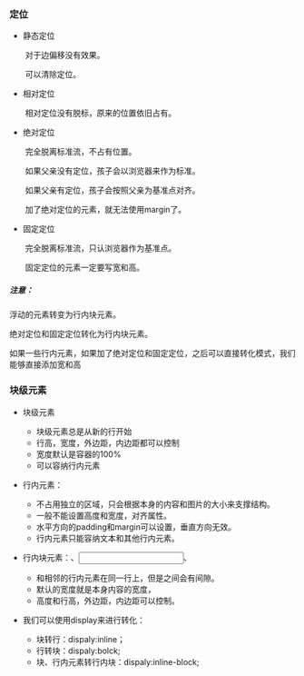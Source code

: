 ### 定位

- 静态定位

  ​    对于边偏移没有效果。

  ​    可以清除定位。

- 相对定位

  ​    相对定位没有脱标，原来的位置依旧占有。

- 绝对定位

  ​    完全脱离标准流，不占有位置。

  ​    如果父亲没有定位，孩子会以浏览器来作为标准。

  ​    如果父亲有定位，孩子会按照父亲为基准点对齐。

  ​    加了绝对定位的元素，就无法使用margin了。

- 固定定位

  ​    完全脱离标准流，只认浏览器作为基准点。

  ​    固定定位的元素一定要写宽和高。

##### 注意：

浮动的元素转变为行内块元素。

绝对定位和固定定位转化为行内块元素。

如果一些行内元素，如果加了绝对定位和固定定位，之后可以直接转化模式，我们能够直接添加宽和高



### 块级元素

- 块级元素
  - 块级元素总是从新的行开始
  - 行高，宽度，外边距，内边距都可以控制
  - 宽度默认是容器的100%
  - 可以容纳行内元素

- 行内元素：
  - 不占用独立的区域，只会根据本身的内容和图片的大小来支撑结构。
  - 一般不能设置高度和宽度，对齐属性。
  - 水平方向的padding和margin可以设置，垂直方向无效。
  - 行内元素只能容纳文本和其他行内元素。

- 行内块元素：<img />、<input />、<td>
  - 和相邻的行内元素在同一行上，但是之间会有间隙。
  - 默认的宽度就是本身内容的宽度，
  - 高度和行高，外边距，内边距可以控制。

- 我们可以使用display来进行转化：
  - 块转行：dispaly:inline；
  - 行转块：dispaly:bolck;
  -  块、行内元素转行内块：dispaly:inline-block;